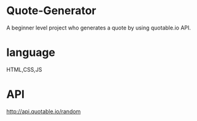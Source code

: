# Quote-Generator
A beginner level project who generates a quote by using quotable.io API.

# language
HTML,CSS,JS

# API
http://api.quotable.io/random